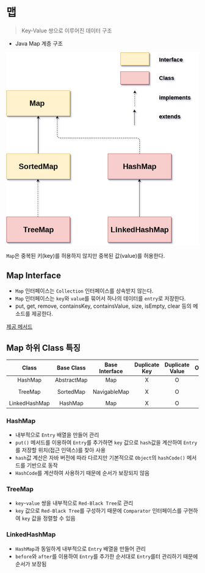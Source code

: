 # 맵

> Key-Value 쌍으로 이루어진 데이터 구조

- Java Map 계층 구조

![img.png](image/map_tree.png)

`Map`은 중복된 키(key)를 허용하지 않지만 중복된 값(value)를 허용한다.

## Map Interface

- `Map` 인터페이스는 `Collection` 인터페이스를 상속받지 않는다.
- `Map` 인터페이스는 `key`와 `value`를 묶어서 하나의 데이터를 `entry`로 저장한다.
- put, get, remove, containsKey, containsValue, size, isEmpty, clear 등의 메소드를 제공한다.

[제공 메서드](https://docs.oracle.com/javase/8/docs/api/java/util/Map.html)

## Map 하위 Class 특징

|     Class     | Base Class  | Base Interface | Duplicate Key | Duplicate Value | Order |   Get    |
|:-------------:|:-----------:|:--------------:|:-------------:|:---------------:|:-----:|:--------:|
|    HashMap    | AbstractMap |      Map       |       X       |        O        |   X   |   O(1)   |
|    TreeMap    |  SortedMap  |  NavigableMap  |       X       |        O        |   O   | O(log n) |
| LinkedHashMap |   HashMap   |      Map       |       X       |        O        |   O   |   O(1)   |

### HashMap

- 내부적으로 `Entry` 배열을 만들어 관리
- `put()` 메서드를 이용하여 `Entry`를 추가하면 `key` 값으로 `hash`값을 계산하여 `Entry`를 저장할 위치(접근 인덱스)를 찾아 사용
- `hash`값 계산은 자바 버전에 따라 다르지만 기본적으로 `Object`의 `hashCode()` 메서드를 기반으로 동작
- `HashCode`를 계산하여 사용하기 때문에 순서가 보장되지 않음

### TreeMap

- `key`-`value` 쌍을 내부적으로 `Red-Black Tree`로 관리
- `key` 값으로 `Red-Black Tree`를 구성하기 때문에 `Comparator` 인터페이스를 구현하여 `key` 값을 정렬할 수 있음

### LinkedHashMap

- `HashMap`과 동일하게 내부적으로 `Entry` 배열을 만들어 관리
- `before`와 `after`를 이용하여 `Entry`를 추가한 순서대로 `Entry`를터 관리하기 때문에 순서가 보장됨